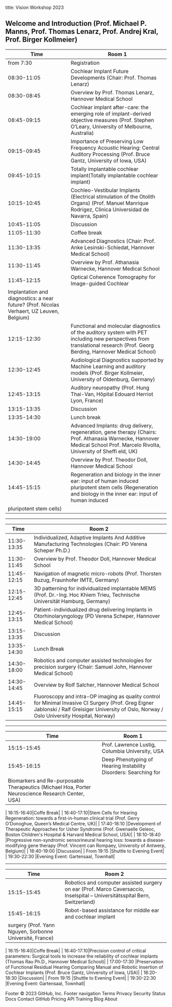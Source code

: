 title: Vision Workshop 2023


Welcome and Introduction (Prof. Michael P. Manns, Prof. Thomas Lenarz, Prof. Andrej Kral, Prof. Birger Kollmeier)
---

| Time             |    Room 1                        |
| ------------------------|--------------------------- |
| from 7:30 |Registration|
| 08:30-11:05  |Cochlear Implant Future Developments (Chair: Prof. Thomas Lenarz)|
| 08:30-08:45  |Overview by Prof. Thomas Lenarz, Hannover Medical School|
| 08:45-09:15   | Cochlear implant after-care: the emerging role of implant-derived objective measures (Prof. Stephen O’Leary, University of Melbourne, Australia)|
| 09:15-09:45                |Importance of Preserving Low Frequency Acoustic Hearing: Central Auditory Processing (Prof. Bruce Gantz, University of Iowa, USA)|
| 09:45-10:15                    | Totally implantable cochlear implant(Totally implantable cochlear implant)|
| 10:15-10:45                |Cochleo-Vestibular Implants (Electrical stimulation of the Otolith Organs) (Prof. Manuel Manrique Rodrígez, Clinica Universidad de Navarra, Spain)|
| 10:45-11:05                |Discussion|
| 11:05-11:30              |Coffee break|
| 11:30-13:35              | Advanced Diagnostics (Chair: Prof. Anke Lesinski-Schiedat, Hannover Medical School)|
| 11:30-11:45  |Overview by Prof. Athanasia Warnecke, Hannover Medical School|
| 11:45-12:15   | Optical Coherence Tomography for Image-guided Cochlear 
Implantation and diagnostics: a near future? (Prof. Nicolas Verhaert, UZ Leuven, Belgium)|
| 12:15-12:30                |Functional and molecular diagnostics of the auditory system with PET including new perspectives from translational research (Prof. Georg Berding, Hannover Medical School)|
| 12:30-12:45                    | Audiological Diagnostics supported by Machine Learning and auditory models (Prof. Birger Kollmeier, University of Oldenburg, Germany)|
| 12:45-13:15                |Auditory neuropathy (Prof. Hung Thai-Van, Hôpital Edouard Herriot Lyon, France)|
| 13:15-13:35                |Discussion|
| 13:35-14:30              |Lunch break|
| 14:30-19:00              |Advanced Implants: drug delivery, regeneration,  gene therapy (Chairs: Prof. Athanasia Warnecke, Hannover Medical School  Prof. Marcelo Rivolta, University of Sheffi eld, UK)|
| 14:30-14:45              |Overview by Prof. Theodor Doll, Hannover Medical School|
| 14:45-15:15              |Regeneration and biology in the inner ear: input of human induced  pluripotent stem cells (Regeneration and biology in the inner ear: input of human induced 
pluripotent stem cells)|

---
| Time             |    Room 2                        |
| ------------------------|--------------------------- |
| 11:30-13:35 | Individualized, Adaptive Implants And Additive  Manufacturing Technologies (Chair: PD Verena Scheper Ph.D.)|
| 11:30-11:45 |Overview by Prof. Theodor Doll, Hannover Medical School|
| 11:45-12:15 |Navigation of magnetic micro-robots (Prof. Thorsten Buzug, Fraunhofer IMTE, Germany)|
| 12:15-12:45 |3D patterning for individualized implantable MEMS (Prof. Dr.-Ing. Hoc Khiem Trieu, Technische Universität Hamburg, Germany)|
| 12:45-13:15 |Patient-individualized drug delivering Implants in  Otorhinolaryngology (PD Verena Scheper, Hannover Medical School)|
| 13:15-13:35 |Discussion|
| 13:35-14:30 |Lunch Break|
| 14:30-18:00 |Robotics and computer assisted technologies for  precision surgery (Chair: Samuel John, Hannover Medical School)|
| 14:30-14:45 |Overview by Rolf Salcher, Hannover Medical School|
| 14:45-15:15 |Fluoroscopy and intra-OP imaging as quality control for Minimal  Invasive CI Surgery (Prof. Greg Eigner Jablonski / Ralf Greisiger University of Oslo, Norway / Oslo University Hospital, Norway)|

---
| Time             |    Room 1                        |
| ------------------------|--------------------------- |
| 15:15-15:45 | Prof. Lawrence Lustig, Columbia University, USA |
| 15:45-16:15 |Deep Phenotyping of Hearing Instability Disorders: Searching for 
Biomarkers and Re-purposable Therapeutics (Michael Hoa, Porter Neuroscience Research Center, USA)|

| 16:15-16:40|Coffe Break|
| 16:40-17:10|Stem Cells for Hearing Regeneration: towards a first-in-human 
clinical trial (Prof. Gerry O’Donoghue, Queen’s Medical Centre, UK)|
| 17:40-18:10 |Development of Therapeutic Approaches for Usher Syndrome (Prof. Gwenaelle Geleoc, Boston Children's Hospital & Harvard Medical School, USA)|
| 18:10-18:40 |Progressive non-syndromic sensorineural hearing loss: towards a 
disease-modifying gene therapy (Prof. Vincent can Rompaey, University of Antwerp, Belgium)|
| 18:40-19:00 |Discussion|
| From 19:15 |Shuttle to Evening Event|
| 19:30-22:30 |Evening Event: Gartensaal, Townhall|

---
| Time             |    Room 2                        |
| ------------------------|--------------------------- |
| 15:15-15:45 | Robotics and computer assisted surgery on ear (Prof. Marco Caversaccio, Inselspital – Universitätsspital Bern, Switzerland)|
| 15:45-16:15 |Robot-based assistance for middle ear and cochlear implant 
surgery (Prof. Yann Nguyen, Sorbonne Université, France)|

| 16:15-16:40|Coffe Break|
| 16:40-17:10|Precision control of critical parameters: Surgical tools to 
increase the reliability of cochlear implants (Thomas Rau Ph.D., Hannover Medical School)|
| 17:00-17:30 |Preservation of Functional Residual Hearing Comparing Manual 
and Robotic Insertion of Cochlear Implants (Prof. Bruce Gantz, University of Iowa, USA)|
| 18:20-18:30 |Discussion|
| From 19:15 |Shuttle to Evening Event|
| 19:30-22:30 |Evening Event: Gartensaal, Townhall|

Footer
© 2023 GitHub, Inc.
Footer navigation
Terms
Privacy
Security
Status
Docs
Contact GitHub
Pricing
API
Training
Blog
About

